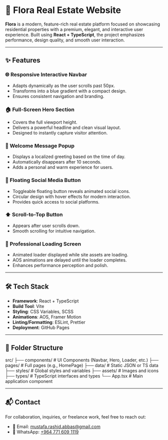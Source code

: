 # 🌿 Flora Real Estate Website

**Flora** is a modern, feature-rich real estate platform focused on showcasing residential properties with a premium, elegant, and interactive user experience. Built using **React + TypeScript**, the project emphasizes performance, design quality, and smooth user interaction.

---

## ✨ Features

### 🌐 Responsive Interactive Navbar
- Adapts dynamically as the user scrolls past 50px.
- Transforms into a blue gradient with a compact design.
- Ensures consistent navigation and branding.

### 🏠 Full-Screen Hero Section
- Covers the full viewport height.
- Delivers a powerful headline and clean visual layout.
- Designed to instantly capture visitor attention.

### 👋 Welcome Message Popup
- Displays a localized greeting based on the time of day.
- Automatically disappears after 10 seconds.
- Adds a personal and warm experience for users.

### 📱 Floating Social Media Button
- Toggleable floating button reveals animated social icons.
- Circular design with hover effects for modern interaction.
- Provides quick access to social platforms.

### ⬆️ Scroll-to-Top Button
- Appears after user scrolls down.
- Smooth scrolling for intuitive navigation.

### 🔄 Professional Loading Screen
- Animated loader displayed while site assets are loading.
- AOS animations are delayed until the loader completes.
- Enhances performance perception and polish.

---

## 🛠️ Tech Stack

- **Framework**: React + TypeScript
- **Build Tool**: Vite
- **Styling**: CSS Variables, SCSS
- **Animations**: AOS, Framer Motion
- **Linting/Formatting**: ESLint, Prettier
- **Deployment**: GitHub Pages

---

## 📁 Folder Structure

src/
├── components/ # UI Components (Navbar, Hero, Loader, etc.)
├── pages/ # Full pages (e.g., HomePage)
├── data/ # Static JSON or TS data
├── styles/ # Global styles and variables
├── assets/ # Images and icons
├── types/ # TypeScript interfaces and types
└── App.tsx # Main application component


---

## 📬 Contact

For collaboration, inquiries, or freelance work, feel free to reach out:

- 📧 Email: [mustafa.rashid.abbas@gmail.com](mailto:mustafa.rashid.abbas@gmail.com)  
- 📱 WhatsApp: [+964 771 609 1119](https://wa.me/9647716091119)